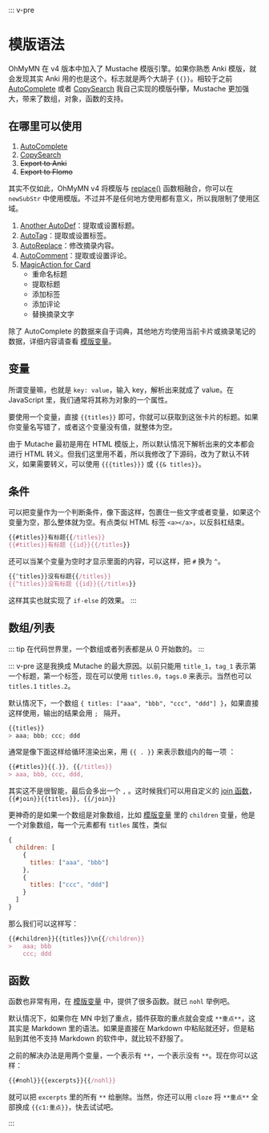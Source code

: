 ::: v-pre

# 模版语法

OhMyMN 在 v4 版本中加入了 Mustache 模版引擎。如果你熟悉 Anki 模版，就会发现其实 Anki 用的也是这个。标志就是两个大胡子 `{{}}`。相较于之前 [AutoComplete](modules/autocomplete) 或者 [CopySearch](modules/copysearch) 我自己实现的模版~~引擎~~，Mustache 更加强大，带来了数组，对象，函数的支持。

## 在哪里可以使用

1. [AutoComplete](modules/autocomplete)
2. [CopySearch](modules/copysearch)
3. ~~Export to Anki~~
4. ~~Export to Flomo~~

其实不仅如此，OhMyMN v4 将模版与 [replace()](replace) 函数相融合，你可以在 `newSubStr` 中使用模版。不过并不是任何地方使用都有意义，所以我限制了使用区域。

1. [Another AutoDef](modules/anotherautodef)：提取或设置标题。
2. [AutoTag](modules/autotag.md)：提取或设置标签。
3. [AutoReplace](modules/autoreplace.md)：修改摘录内容。
4. [AutoComment](modules/autocomment.md)：提取或设置评论。
5. [MagicAction for Card](modules/magicaction4card)
   - 重命名标题
   - 提取标题
   - 添加标签
   - 添加评论
   - 替换摘录文字

除了 AutoComplete 的数据来自于词典，其他地方均使用当前卡片或摘录笔记的数据，详细内容请查看 [模版变量](vars.md)。

## 变量

所谓变量嘛，也就是 `key: value`，输入 key，解析出来就成了 value。在 JavaScript 里，我们通常将其称为对象的一个属性。

要使用一个变量，直接 `{{titles}}` 即可，你就可以获取到这张卡片的标题。如果你变量名写错了，或者这个变量没有值，就整体为空。

由于 Mutache 最初是用在 HTML 模版上，所以默认情况下解析出来的文本都会进行 HTML 转义。但我们这里用不着，所以我修改了下源码，改为了默认不转义，如果需要转义，可以使用 `{{{titles}}}` 或 `{{& titles}}`。

## 条件

可以把变量作为一个判断条件，像下面这样，包裹住一些文字或者变量，如果这个变量为空，那么整体就为空。有点类似 HTML 标签 `<a></a>`，以反斜杠结束。

```js
{{#titles}}有标题{{/titles}}
{{#titles}}有标题 {{id}}{{/titles}}
```

还可以当某个变量为空时才显示里面的内容，可以这样，把 `#` 换为 `^`。

```js
{{^titles}}没有标题{{/titles}}
{{^titles}}没有标题 {{id}}{{/titles}}
```

这样其实也就实现了 `if-else` 的效果。
:::

## 数组/列表

::: tip
在代码世界里，一个数组或者列表都是从 0 开始数的。
:::

::: v-pre
这是我换成 Mutache 的最大原因。以前只能用 `title_1`，`tag_1` 表示第一个标题，第一个标签，现在可以使用 `titles.0`，`tags.0` 来表示。当然也可以 `titles.1` `titles.2`。

默认情况下，一个数组 `{ titles: ["aaa", "bbb", "ccc", "ddd"] }`，如果直接这样使用，输出的结果会用 `; ` 隔开。

```js
{{titles}}
> aaa; bbb; ccc; ddd
```

通常是像下面这样给循环渲染出来，用 `{{ . }}` 来表示数组内的每一项 ：

```js
{{#titles}}{{.}}, {{/titles}}
> aaa, bbb, ccc, ddd,
```

其实这不是很智能，最后会多出一个 `,` 。这时候我们可以用自定义的 [join 函数](vars.md#函数)，`{{#join}}{{titles}}, {{/join}}`

更神奇的是如果一个数组是对象数组，比如 [模版变量](vars) 里的 `children` 变量，他是一个对象数组，每一个元素都有 `titles` 属性，类似

```js
{
  children: [
    {
      titles: ["aaa", "bbb"]
    },
    {
      titles: ["ccc", "ddd"]
    }
  ]
}
```

那么我们可以这样写：

```js
{{#children}}{{titles}}\n{{/children}}
>   aaa; bbb
    ccc; ddd
```

## 函数

函数也非常有用，在 [模版变量](vars#函数) 中，提供了很多函数。就已 `nohl` 举例吧。

默认情况下，如果你在 MN 中划了重点，插件获取的重点就会变成 `**重点**`，这其实是 Markdown 里的语法。如果是直接在 Markdown 中粘贴就还好，但是粘贴到其他不支持 Markdown 的软件中，就比较不舒服了。

之前的解决办法是用两个变量，一个表示有 `**`，一个表示没有 `**`。现在你可以这样：

```js
{{#nohl}}{{excerpts}}{{/nohl}}
```

就可以把 `excerpts` 里的所有 `**` 给删除。当然，你还可以用 `cloze` 将 `**重点**` 全部换成 `{{c1:重点}}`，快去试试吧。

:::
